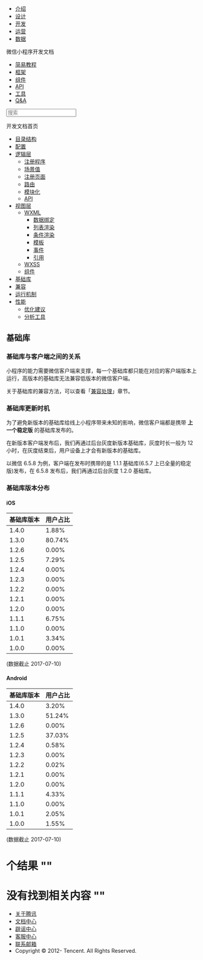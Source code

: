 <div class="book with-summary">

<div class="head">

<div class="head_box">

# [](javascript:; "_('微信公众平台 小程序')")

<div class="header_ctrls">

*   [介绍](https://mp.weixin.qq.com/debug/wxadoc/introduction/index.html)
*   [设计](https://mp.weixin.qq.com/debug/wxadoc/design/index.html)
*   [开发](https://mp.weixin.qq.com/debug/wxadoc/dev/index.html)
*   [运营](https://mp.weixin.qq.com/debug/wxadoc/product/index.html)
*   [数据](https://mp.weixin.qq.com/debug/wxadoc/analysis/index.html)

</div>

</div>

</div>

<div class="sub_nav_box">

<div class="sub_nav_inner">

<div class="book-summary-opr" id="js-book-summary-opr"><a class="book-summary-btn"></a></div>

<div class="top_sub_nav">

<div class="top_title_wap"><span class="icon_title icon_dev"></span>

微信小程序开发文档

</div>

*   [简易教程](../)
*   [框架](MINA.html)
*   [组件](../component/)
*   [API](../api/)
*   [工具](../devtools/devtools.html)
*   [Q&A](../qa.html)

</div>

<div id="book-search-input" role="search">

<form><label for="search-input" class="search-icon" id="js-search-icon"></label><input type="text" id="search-input" name="search-input" placeholder="搜索"> </form>

</div>

</div>

</div>

<div class="book-summary">

<div class="book-summary-home" id="js-summary-home"><a><span class="icon_home_s icon_dev"></span><span class="s_title_2">开发文档首页</span></a></div>

<nav role="navigation">

*   [目录结构](structure.html)
*   [配置](config.html)
*   [逻辑层](app-service/)
    *   [注册程序](app-service/app.html)
    *   [场景值](app-service/scene.html)
    *   [注册页面](app-service/page.html)
    *   [路由](app-service/route.html)
    *   [模块化](app-service/module.html)
    *   [API](app-service/api.html)
*   [视图层](view/)
    *   [WXML](view/wxml/)
        *   [数据绑定](view/wxml/data.html)
        *   [列表渲染](view/wxml/list.html)
        *   [条件渲染](view/wxml/conditional.html)
        *   [模板](view/wxml/template.html)
        *   [事件](view/wxml/event.html)
        *   [引用](view/wxml/import.html)
    *   [WXSS](view/wxss.html)
    *   [组件](view/component.html)
*   [基础库](client-lib.html)
*   [兼容](compatibility.html)
*   [运行机制](operating-mechanism.html)
*   [性能](performance/)
    *   [优化建议](performance/tips.html)
    *   [分析工具](performance/tools.html)

</nav>

</div>

<div class="book-body">

<div class="body-inner">

<div class="page-wrapper" tabindex="-1" role="main">

<div class="page-inner">

<div id="book-search-results">

<div class="search-noresults">

<section class="normal markdown-section">

# 基础库

### 基础库与客户端之间的关系

小程序的能力需要微信客户端来支撑，每一个基础库都只能在对应的客户端版本上运行，高版本的基础库无法兼容低版本的微信客户端。

关于基础库的兼容方法，可以查看「[兼容处理](compatibility.html)」章节。

### 基础库更新时机

为了避免新版本的基础库给线上小程序带来未知的影响，微信客户端都是携带 **上一个稳定版** 的基础库发布的。

在新版本客户端发布后，我们再通过后台灰度新版本基础库，灰度时长一般为 12 小时，在灰度结束后，用户设备上才会有新版本的基础库。

以微信 6.5.8 为例，客户端在发布时携带的是 1.1.1 基础库(6.5.7 上已全量的稳定版)发布，在 6.5.8 发布后，我们再通过后台灰度 1.2.0 基础库。

### 基础库版本分布

#### iOS

<table>

<thead>

<tr>

<th>基础库版本</th>

<th>用户占比</th>

</tr>

</thead>

<tbody>

<tr>

<td>1.4.0</td>

<td>1.88%</td>

</tr>

<tr>

<td>1.3.0</td>

<td>80.74%</td>

</tr>

<tr>

<td>1.2.6</td>

<td>0.00%</td>

</tr>

<tr>

<td>1.2.5</td>

<td>7.29%</td>

</tr>

<tr>

<td>1.2.4</td>

<td>0.00%</td>

</tr>

<tr>

<td>1.2.3</td>

<td>0.00%</td>

</tr>

<tr>

<td>1.2.2</td>

<td>0.00%</td>

</tr>

<tr>

<td>1.2.1</td>

<td>0.00%</td>

</tr>

<tr>

<td>1.2.0</td>

<td>0.00%</td>

</tr>

<tr>

<td>1.1.1</td>

<td>6.75%</td>

</tr>

<tr>

<td>1.1.0</td>

<td>0.00%</td>

</tr>

<tr>

<td>1.0.1</td>

<td>3.34%</td>

</tr>

<tr>

<td>1.0.0</td>

<td>0.00%</td>

</tr>

</tbody>

</table>

(数据截止 2017-07-10)

#### Android

<table>

<thead>

<tr>

<th>基础库版本</th>

<th>用户占比</th>

</tr>

</thead>

<tbody>

<tr>

<td>1.4.0</td>

<td>3.20%</td>

</tr>

<tr>

<td>1.3.0</td>

<td>51.24%</td>

</tr>

<tr>

<td>1.2.6</td>

<td>0.00%</td>

</tr>

<tr>

<td>1.2.5</td>

<td>37.03%</td>

</tr>

<tr>

<td>1.2.4</td>

<td>0.58%</td>

</tr>

<tr>

<td>1.2.3</td>

<td>0.00%</td>

</tr>

<tr>

<td>1.2.2</td>

<td>0.02%</td>

</tr>

<tr>

<td>1.2.1</td>

<td>0.00%</td>

</tr>

<tr>

<td>1.2.0</td>

<td>0.00%</td>

</tr>

<tr>

<td>1.1.1</td>

<td>4.33%</td>

</tr>

<tr>

<td>1.1.0</td>

<td>0.00%</td>

</tr>

<tr>

<td>1.0.1</td>

<td>2.05%</td>

</tr>

<tr>

<td>1.0.0</td>

<td>1.55%</td>

</tr>

</tbody>

</table>

(数据截止 2017-07-10)

</section>

</div>

<div class="search-results">

<div class="has-results">

# <span class="search-results-count"></span>个结果 "<span class="search-query"></span>"

</div>

<div class="no-results">

# 没有找到相关内容 "<span class="search-query"></span>"

</div>

</div>

</div>

</div>

</div>

<div class="foot" id="footer">

*   [关于腾讯](http://www.tencent.com/zh-cn/index.shtml)
*   [文档中心](https://mp.weixin.qq.com/debug/wxadoc/introduction/index.html?t=1484641676&)
*   [辟谣中心](https://mp.weixin.qq.com/cgi-bin/opshowpage?action=dispelinfo&lang=zh_CN&begin=1&count=9)
*   [客服中心](http://kf.qq.com/faq/120911VrYVrA1509086vyumm.html)
*   [联系邮箱](mailto:weixinmp@qq.com)
*   Copyright © 2012-<span id="s_copyright_year"></span> Tencent. All Rights Reserved.

</div>

</div>

[](view/component.html)[](compatibility.html)</div>

</div>